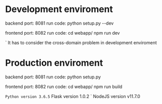 # Development enviroment
backend port: 8081
run code: 
python setup.py --dev

frontend port: 8082 
run code: 
cd webapp/
npm run dev

` It has to consider the cross-domain problem in development enviroment

# Production enviroment
backend port: 8081
run code:
python setup.py

frontend port: 8082
run code:
cd webapp/
npm run build


` Python version 3.6.5
` Flask version 1.0.2
` NodeJS version v11.7.0

